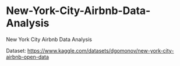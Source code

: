 # New-York-City-Airbnb-Data-Analysis
New York City Airbnb Data Analysis

Dataset: https://www.kaggle.com/datasets/dgomonov/new-york-city-airbnb-open-data
